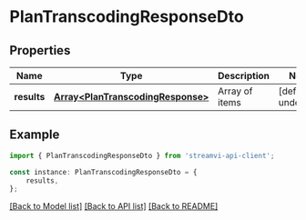 # PlanTranscodingResponseDto


## Properties

Name | Type | Description | Notes
------------ | ------------- | ------------- | -------------
**results** | [**Array&lt;PlanTranscodingResponse&gt;**](PlanTranscodingResponse.md) | Array of items | [default to undefined]

## Example

```typescript
import { PlanTranscodingResponseDto } from 'streamvi-api-client';

const instance: PlanTranscodingResponseDto = {
    results,
};
```

[[Back to Model list]](../README.md#documentation-for-models) [[Back to API list]](../README.md#documentation-for-api-endpoints) [[Back to README]](../README.md)
